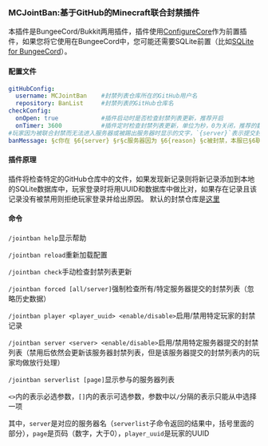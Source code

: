 ### MCJointBan:基于GitHub的Minecraft联合封禁插件

本插件是BungeeCord/Bukkit两用插件，插件使用[ConfigureCore](https://github.com/lintx/ConfigureCore-for-Minecraft-plugins)作为前置插件，如果您将它使用在BungeeCord中，您可能还需要SQLite前置（比如[SQLite for BungeeCord](https://www.spigotmc.org/resources/sqlite-for-bungeecord.57191/)）。

#### 配置文件
```yaml
gitHubConfig:
  username: MCJointBan    #封禁列表仓库所在的GitHub用户名
  repository: BanList     #封禁列表的GitHub仓库名
checkConfig:
  onOpen: true            #插件启动时是否检查封禁列表更新，推荐开启
  onTimer: 3600           #插件定时检查封禁列表更新，单位为秒，0为关闭，推荐的数值为600-3600（10分钟-1小时）
#玩家因为被联合封禁而无法进入服务器或被踢出服务器时显示的文字，`{server}`表示提交封禁记录的服务器，`{reason}`为原因，你可以修改它，比如加入一个申诉渠道
banMessage: §c你在 §6{server} §r§c服务器因为 §6{reason} §c被封禁，本服已§6联合封禁§c。
```

#### 插件原理
插件将检查特定的GitHub仓库中的文件，如果发现新记录则将新记录添加到本地的SQLite数据库中，玩家登录时将用UUID和数据库中做比对，如果存在记录且该记录没有被禁用则拒绝玩家登录并给出原因。
默认的封禁仓库是[这里](https://github.com/MCJointBan/BanList)

#### 命令
`/jointban help`显示帮助

`/jointban reload`重新加载配置

`/jointban check`手动检查封禁列表更新

`/jointban forced [all/server]`强制检查所有/特定服务器提交的封禁列表（忽略历史数据）

`/jointban player <player_uuid> <enable/disable>`启用/禁用特定玩家的封禁记录

`/jointban server <server> <enable/disable>`启用/禁用特定服务器提交的封禁列表（禁用后依然会更新该服务器封禁列表，但是该服务器提交的封禁列表内的玩家均做放行处理）

`/jointban serverlist [page]`显示参与的服务器列表

`<>`内的表示必选参数，`[]`内的表示可选参数，参数中以`/`分隔的表示只能从中选择一项

其中，`server`是对应的服务器名（`serverlist`子命令返回的结果中，括号里面的部分），`page`是页码（数字，大于0），`player_uuid`是玩家的UUID